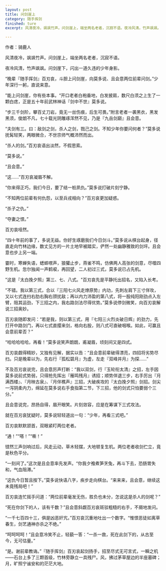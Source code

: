 ```yaml
---
layout: post
title: 问剑崖上
category: 随手挥剑
finished: ture
excerpt: 风清夜冷，飒飒竹声。问剑崖上，端坐两名老者，沉寂不语。夜冷风清，竹声飒飒。问剑崖下，闪出一道久违的少年身影。

---
```


作者：骑鹿人

风清夜冷，飒飒竹声。问剑崖上，端坐两名老者，沉寂不语。

夜冷风清，竹声飒飒。问剑崖下，闪出一道久违的少年身影。

“晚辈『随手挥剑』百刃哀，斗胆上问剑崖，向莫多说、且会意两位前辈问剑。”少年深行一躬，直说来意。

”能上问剑崖，你有些本事。“开口老者白袍垂地，白发披肩，数尺白须之上生了一颗白痣，正是五十年前武林神话『剑中不世』莫多说。

“步三千剑阶，攀百丈刀岩，竟无一丝伤痕，后生可畏。”附言老者一袭黑衣，黑发黑须，俊朗不凡，七十载光阴雕琢浑然不见，乃是『九岳剑巅』且会意。

“夫剑有三。曰：敌剑之剑，杀人之剑，戮己之剑。不知少年你要问何者？”莫多说抚髯轻笑，两眼微合，不世宗师气概沛然而出。

“杀人的剑。”百刃哀语出淡然，不假思索。

“莫多说。”

“且会意。”

“这……”百刃哀凝眉不解。

“你来得正巧，我们今日，要了结一桩夙仇。”莫多说打破片刻宁静。

“不知两位前辈有何仇怨，以至兵戎相向？”百刃哀更加疑惑。

“杀子之仇。”

“夺妻之恨。”

百刃哀哑然。

“四十年前的事了，多说无益。你好生琢磨我们今日剑斗。”莫多说从棋台起身，径直走向竹林边缘，数丈见方的一片土地早被踏实，俨然一处幽静雅致的剑坪。且会意也步上另一端。

霎时，寒蝉失语，蟋蟀噤声，狼獾止步，燕雀不鸣，仿佛两人高张的剑意，尽噬四野生机。忽尔独闻一声鹤唳，再回望，二人初过三式，莫多说已占先机。

"这是『太白挽夕照』第三、七、八式。"百刃哀先是平静托出招名，又陷入长考。

”不错。我以第三式，合以『三阳七火风走燎原势』内功，先刺左肩下三寸佯攻，又以七式连扫右肋右胸右颈扰敌；再以内力沛盈的第八式，将一股纯阳刚劲点入左臂，阻其运劲，下三招之内，我右路剑法尽得优势。”莫多说停剑微笑，向百刃哀解说三招奥妙。

百刃哀随即发问：“若是我，则以第三式，用『七阳三火烈炎破日辉』的劲力，先打开中路剑门，再以七式直撄来剑，格向右股，则八式可直破咽喉。如此，可赢且会意前辈否？”

“哈哈哈哈哈，再看！”莫多说笑声朗朗，甫凝眉，顷刻间又是四式。

百刃哀觑得精妙，又独有见解，据实以告：“且会意前辈破得漂亮，四招将劣势尽扫。只是晚辈以为，先右行『孤松碧月』为虚，左走『双峰并月』为探……”

不及百刃哀说完，且会意厉声打断：“我以双剑，行『玉轮衔太清』之招，左手因莫多说前式势弱，只得抢先挥出『雁鸣残月』诱招；顺势佯退三步，右手厉出『月满西楼』、『月映古泉』、『月伴樵声』三招，大破疾攻的『太白挽夕照』剑招。剑尖一泻阴柔内力，绵延在莫多说右手食指第二节，下三招，他的剑式只怕要弱个三分。”

且会意说完，昂扬自得，眉开眼笑。片刻敛容，应是在筹谋下三式攻法。

就在百刃哀犹疑时，莫多说轻轻道出一句：“少年，再看三式吧。”

百刃哀默默颔首，双眼紧盯两位老者。

“通！”“嗒！”“嘶！”

铿然三声剑响过后，风走云动，草木轻摆，大地顿复生机。两位老者收剑伫立，竟是秋色平分。

“一刻间了。”这次是且会意率先发声。“你我夕飧煮笋烹兔，再斗下去，恐肠胃失和，气血阻滞。”

“这仇今日暂且按下。”莫多说快语八字，疾步走向棋台。“来来来，且会意，继续这未竟残局吧！”

百刃哀连忙摇手问道：“两位前辈毫发无伤，胜负也未分，怎说这是杀人的剑呢？”

“死在你剑下的人，该有千数？”且会意斜觑百刃哀斑驳粗糙的右手，不屑地发问。

“一千七百四十三，俱是凶恶奸宄。”百刃哀沉重地吐出一个数字。“惟恨恶徒如离草春生，剑艺通神亦杀之不绝。”

“呵呵呵呵！”且会意冷笑不止，轻藐一答：“一杀一救，死在此剑下的，从古至今，无可估量。”

“是。谢前辈教诲。”『随手挥剑』百刃哀起剑扬手，招至尽式无可言式，一瞬之机——石台上多了三颗首级，竹林旁静立一具残尸。风，拂过茅草屋边的半座墓碑；月，旷照宁谧安和的茫茫大地。










